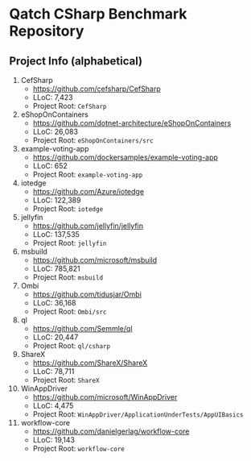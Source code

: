 # Qatch CSharp Benchmark Repository 

## Project Info (alphabetical)
1) CefSharp
    - https://github.com/cefsharp/CefSharp
    - LLoC: 7,423
    - Project Root: `CefSharp`
1) eShopOnContainers
    - https://github.com/dotnet-architecture/eShopOnContainers
    - LLoC: 26,083
    - Project Root: `eShopOnContainers/src`
1) example-voting-app
    - https://github.com/dockersamples/example-voting-app
    - LLoC: 652
    - Project Root: `example-voting-app`
1) iotedge
    - https://github.com/Azure/iotedge
    - LLoC: 122,389
    - Project Root: `iotedge`
1) jellyfin
    - https://github.com/jellyfin/jellyfin
    - LLoC: 137,535
    - Project Root: `jellyfin`
1) msbuild
    - https://github.com/microsoft/msbuild
    - LLoC: 785,821
    - Project Root: `msbuild`
1) Ombi
    - https://github.com/tidusjar/Ombi
    - LLoC: 36,168
    - Project Root: `Ombi/src`
1) ql
    - https://github.com/Semmle/ql
    - LLoC: 20,447
    - Project Root: `ql/csharp`
1) ShareX
    - https://github.com/ShareX/ShareX
    - LLoC: 78,711
    - Project Root: `ShareX`
1) WinAppDriver
    - https://github.com/microsoft/WinAppDriver
    - LLoC: 4,475
    - Project Root: `WinAppDriver/ApplicationUnderTests/AppUIBasics`
1) workflow-core
    - https://github.com/danielgerlag/workflow-core
    - LLoC: 19,143
    - Project Root: `workflow-core`
